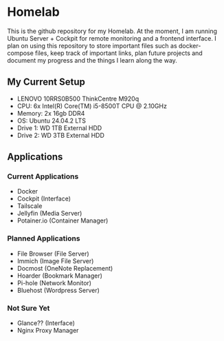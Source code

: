 # Homelab

This is the github repository for my Homelab. At the moment, I am running Ubuntu Server + Cockpit for remote monitoring and a frontend interface. I plan on using this repository to store important files such as docker-compose files, keep track of important links, plan future projects and document my progress and the things I learn along the way.

## My Current Setup

- LENOVO 10RRS0B500 ThinkCentre M920q
- CPU: 6x Intel(R) Core(TM) i5-8500T CPU @ 2.10GHz
- Memory: 2x 16gb DDR4
- OS: Ubuntu 24.04.2 LTS
- Drive 1: WD 1TB External HDD
- Drive 2: WD 3TB External HDD

## Applications

### Current Applications
  - Docker
  - Cockpit (Interface)
  - Tailscale
  - Jellyfin (Media Server)
  - Potainer.io (Container Manager)
    
### Planned Applications
  - File Browser (File Server)
  - Immich (Image File Server)
  - Docmost (OneNote Replacement)
  - Hoarder (Bookmark Manager)
  - Pi-hole (Network Monitor)
  - Bluehost (Wordpress Server)

### Not Sure Yet
  - Glance?? (Interface)
  - Nginx Proxy Manager
